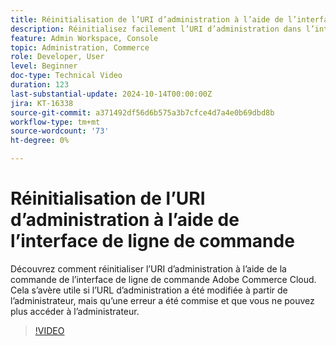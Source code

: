 ```yaml
---
title: Réinitialisation de l’URI d’administration à l’aide de l’interface de ligne de commande
description: Réinitialisez facilement l’URI d’administration dans l’interface de ligne de commande de Adobe Commerce Cloud. Cette option est pratique lorsque les modifications de l’URL d’administration entraînent des problèmes d’accès.
feature: Admin Workspace, Console
topic: Administration, Commerce
role: Developer, User
level: Beginner
doc-type: Technical Video
duration: 123
last-substantial-update: 2024-10-14T00:00:00Z
jira: KT-16338
source-git-commit: a371492df56d6b575a3b7cfce4d7a4e0b69dbd8b
workflow-type: tm+mt
source-wordcount: '73'
ht-degree: 0%

---
```



# Réinitialisation de l’URI d’administration à l’aide de l’interface de ligne de commande

Découvrez comment réinitialiser l’URI d’administration à l’aide de la commande de l’interface de ligne de commande Adobe Commerce Cloud. Cela s’avère utile si l’URL d’administration a été modifiée à partir de l’administrateur, mais qu’une erreur a été commise et que vous ne pouvez plus accéder à l’administrateur.

>[!VIDEO](https://video.tv.adobe.com/v/3435066/?learn=on)
